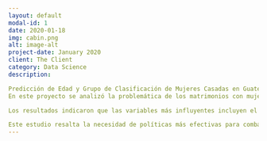```yaml
---
layout: default
modal-id: 1
date: 2020-01-18
img: cabin.png
alt: image-alt
project-date: January 2020
client: The Client
category: Data Science
description:

Predicción de Edad y Grupo de Clasificación de Mujeres Casadas en Guatemala (2011-2019)
En este proyecto se analizó la problemática de los matrimonios con mujeres menores de edad en Guatemala, un fenómeno recurrente a pesar de las reformas legales. Utilizando datos del Instituto Nacional de Estadística (INE), se implementaron modelos de aprendizaje automático como Redes Neuronales Artificiales, Naïve Bayes y Árboles de Decisión para identificar los factores que influyen en estos matrimonios y predecir la probabilidad de que una mujer sea menor de edad al momento de contraer matrimonio.

Los resultados indicaron que las variables más influyentes incluyen el nivel educativo, la etnia, la edad del hombre y factores geográficos. A pesar de las reformas en 2016, la proporción de estos matrimonios continúa siendo alta. El modelo de Árbol de Decisión demostró ser el más efectivo, alcanzando una precisión del 77.61%, una sensibilidad del 84.15% y una especificidad del 65%.

Este estudio resalta la necesidad de políticas más efectivas para combatir este fenómeno y proporciona una herramienta predictiva para identificar áreas donde esta problemática es más prevalente.
---
```

